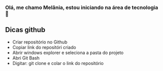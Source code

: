 ### Olá, me chamo Melânia, estou iniciando na área de tecnologia 👋

## Dicas github
* Criar repositório no Github
* Copiar link do repositóri criado
* Abrir windows explorer e seleciona a pasta do projeto
* Abri Git Bash
* Digitar: git clone e colar o link do repositório

